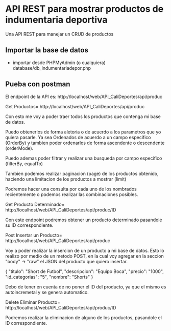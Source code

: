 # API REST para mostrar productos de indumentaria deportiva
Una API REST para manejar un CRUD de productos

## Importar la base de datos
- importar desde PHPMyAdmin (o cualquiera) database/db_indumentariadepor.php


## Pueba con postman
El endpoint de la API es: http://localhost/web/API_CaliDeportes/api/produc

Get Productos=
http://localhost/web/API_CaliDeportes/api/produc

Con esto me voy a poder traer todos los productos que contenga mi base de datos.

Puedo obtenerlos de forma aletoria o de acuerdo a los parametros que yo quiera pasarle.
Ya sea Ordenados de acuerdo a un campo especifico (OrderBy) y tambien poder ordenarlos de forma 
ascendente o descendente (orderMode).

Puedo ademas poder filtrar y realizar una busqueda por campo especifico (filterBy, equalTo)

Tambien podemos realizar paginacion (page) de los productos obtenido, haciendo una limitacion de los productos
a mostrar (limit)

Podremos hacer una consulta por cada uno de los nombrados recientemente o podemos realizar las combinaciones posibles.

Get Producto Determinado=
http://localhost/web/API_CaliDeportes/api/produc/ID

Con este endpoint podremos obtener un producto determinado pasandole su ID correspondiente.

Post Insertar un Producto=
http://localhost/web/API_CaliDeportes/api/produc

Voy a poder realizar la insercion de un producto a mi base de datos. 
Esto lo realizo por medio de un metodo POST, en la cual voy agregar en la seccion "body" -> "raw" el JSON
del producto que quiero insertar. 

{
        "titulo": "Short de Futbol",
        "descripcion": "Equipo Boca",
        "precio": "1000",
        "id_categorias": "5",
        "nombre": "Shorts"
    }

Debo de tener en cuenta de no poner el ID del producto, ya que el mismo es autoincremetal y se genera automatico.

Delete Eliminar Producto=
http://localhost/web/API_CaliDeportes/api/produc/ID

Podremos realizar la eliminacion de alguno de los productos, pasandole el ID correspondiente. 




